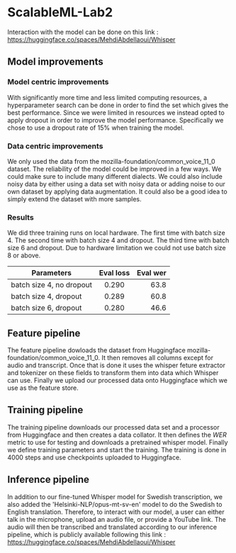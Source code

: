 # ScalableML-Lab2

Interaction with the model can be done on this link : https://huggingface.co/spaces/MehdiAbdellaoui/Whisper

## Model improvements

### Model centric improvements
With significantly more time and less limited computing resources, a hyperparameter search can be done in order to find the set which gives the best performance. Since we were limited in resources we instead opted to apply dropout in order to improve the model performance. Specifically we chose to use a dropout rate of 15% when training the model.

### Data centric improvements
We only used the data from the mozilla-foundation/common_voice_11_0 dataset. The reliability of the model could be improved in a few ways. We could make sure to include many different dialects. We could also include noisy data by either using a data set with noisy data or adding noise to our own dataset by applying data augmentation. It could also be a good idea to simply extend the dataset with more samples.

### Results

We did three training runs on local hardware. The first time with batch size 4. The second time with batch size 4 and dropout. The third time with batch size 6 and dropout. Due to hardware limitation we could not use batch size 8 or above.

| Parameters | Eval loss| Eval wer |
|----------|:-------------:|------:|
| batch size 4, no dropout | 0.290 | 63.8 |
| batch size 4, dropout | 0.289 | 60.8 |
| batch size 6, dropout | 0.280 | 46.6 |

## Feature pipeline

The feature pipeline dowloads the dataset from Huggingface mozilla-foundation/common_voice_11_0. It then removes all columns except for audio and transcript. Once that is done it uses the whisper feture extractor and tokenizer on these fields to transform them into data which Whisper can use. Finally we upload our processed data onto Huggingface which we use as the feature store.

## Training pipeline

The training pipeline downloads our processed data set and a processor from Huggingface and then creates a data collator. It then defines the *WER* metric to use for testing and downloads a pretrained whisper model. Finally we define training parameters and start the training. The training is done in 4000 steps and use checkpoints uploaded to Huggingface.

## Inference pipeline

In addition to our fine-tuned Whisper model for Swedish transcription, we also added the 'Helsinki-NLP/opus-mt-sv-en' model to do the Swedish to English translation. Therefore, to interact with our model, a user can either talk in the microphone, upload an audio file, or provide a YouTube link. The audio will then be transcribed and translated according to our inference pipeline, which is publicly available following this link : https://huggingface.co/spaces/MehdiAbdellaoui/Whisper
